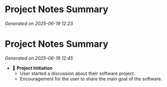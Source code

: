 # Project Notes Summary

*Generated on 2025-06-19 12:23*

# Project Notes Summary

*Generated on 2025-06-19 12:45*

- 📌 **Project Initiation**
  - User started a discussion about their software project.
  - Encouragement for the user to share the main goal of the software.